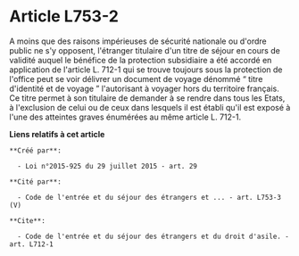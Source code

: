 # Article L753-2

A moins que des raisons impérieuses de sécurité nationale ou d'ordre public ne s'y opposent, l'étranger titulaire d'un titre
de séjour en cours de validité auquel le bénéfice de la protection subsidiaire a été accordé en application de l'article L.
712-1 qui se trouve toujours sous la protection de l'office peut se voir délivrer un document de voyage dénommé “ titre
d'identité et de voyage ” l'autorisant à voyager hors du territoire français. Ce titre permet à son titulaire de demander à
se rendre dans tous les Etats, à l'exclusion de celui ou de ceux dans lesquels il est établi qu'il est exposé à l'une des
atteintes graves énumérées au même article L. 712-1.

**Liens relatifs à cet article**

	**Créé par**:

	  - Loi n°2015-925 du 29 juillet 2015 - art. 29

	**Cité par**:

	  - Code de l'entrée et du séjour des étrangers et ... - art. L753-3 (V)

	**Cite**:

	  - Code de l'entrée et du séjour des étrangers et du droit d'asile. - art. L712-1
